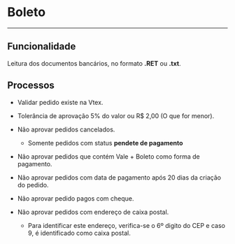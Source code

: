 # Boleto

---

## Funcionalidade

Leitura dos documentos bancários, no formato **.RET** ou **.txt**.

## Processos

* Validar pedido existe na Vtex.

* Tolerância de aprovação 5% do valor ou R$ 2,00 (O que for menor).

* Não aprovar pedidos cancelados.

	* Somente pedidos com status **pendete de pagamento**

* Não aprovar pedidos que contém Vale + Boleto como forma de pagamento.

* Não aprovar pedidos com data de pagamento após 20 dias da criação do pedido.

* Não aprovar pedido pagos com cheque.

* Não aprovar pedidos com endereço de caixa postal.

	* Para identificar este endereço, verifica-se o 6º digito do CEP e caso 9, é identificado como caixa postal.
